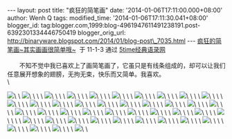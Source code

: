 --- layout: post title: "疯狂的简笔画" date:
'2014-01-06T17:11:00.000+08:00' author: Wenh Q tags: modified\_time:
'2014-01-06T17:11:30.041+08:00' blogger\_id:
tag:blogger.com,1999:blog-4961947611491238191.post-6392301334446750419
blogger\_orig\_url:
http://binaryware.blogspot.com/2014/01/blog-post\_7035.html ---
[疯狂的简笔画\~其实画画很简单哦\~](http://www.5time.cn/show.php?tid=6982)  于
11-1-3 通过 [5time经典语录网](http://www.5time.cn/) \
\
　　不知不觉中我已喜欢上了画简笔画了，它虽只是有线条组成的，却可以让我们任意展开想象的翅膀，无拘无束，快乐而又简单。我喜欢。\
 \

![](https://images-blogger-opensocial.googleusercontent.com/gadgets/proxy?url=http%3A%2F%2Fimg163.poco.cn%2Fmypoco%2Fmyphoto%2F20110103%2F15%2F38036878201101031538081048644932294_042.jpg&container=blogger&gadget=a&rewriteMime=image%2F*)\
\
![](https://images-blogger-opensocial.googleusercontent.com/gadgets/proxy?url=http%3A%2F%2Fimg163.poco.cn%2Fmypoco%2Fmyphoto%2F20110103%2F15%2F38036878201101031538081048644932294_041.jpg&container=blogger&gadget=a&rewriteMime=image%2F*)\
\
 \
\
![](https://images-blogger-opensocial.googleusercontent.com/gadgets/proxy?url=http%3A%2F%2Fimg163.poco.cn%2Fmypoco%2Fmyphoto%2F20110103%2F15%2F38036878201101031538081048644932294_040.jpg&container=blogger&gadget=a&rewriteMime=image%2F*)\
\
 \
\
![](https://images-blogger-opensocial.googleusercontent.com/gadgets/proxy?url=http%3A%2F%2Fimg163.poco.cn%2Fmypoco%2Fmyphoto%2F20110103%2F15%2F38036878201101031538081048644932294_039.jpg&container=blogger&gadget=a&rewriteMime=image%2F*)\
\
 \
\
![](https://images-blogger-opensocial.googleusercontent.com/gadgets/proxy?url=http%3A%2F%2Fimg163.poco.cn%2Fmypoco%2Fmyphoto%2F20110103%2F15%2F38036878201101031538081048644932294_038.jpg&container=blogger&gadget=a&rewriteMime=image%2F*)\
\
 \
\
![](https://images-blogger-opensocial.googleusercontent.com/gadgets/proxy?url=http%3A%2F%2Fimg163.poco.cn%2Fmypoco%2Fmyphoto%2F20110103%2F15%2F38036878201101031538081048644932294_037.jpg&container=blogger&gadget=a&rewriteMime=image%2F*)\
\
 \
\
![](https://images-blogger-opensocial.googleusercontent.com/gadgets/proxy?url=http%3A%2F%2Fimg163.poco.cn%2Fmypoco%2Fmyphoto%2F20110103%2F15%2F38036878201101031538081048644932294_036.jpg&container=blogger&gadget=a&rewriteMime=image%2F*)\
\
 \
\
![](https://images-blogger-opensocial.googleusercontent.com/gadgets/proxy?url=http%3A%2F%2Fimg163.poco.cn%2Fmypoco%2Fmyphoto%2F20110103%2F15%2F38036878201101031538081048644932294_035.jpg&container=blogger&gadget=a&rewriteMime=image%2F*)\
\
 \
\
![](https://images-blogger-opensocial.googleusercontent.com/gadgets/proxy?url=http%3A%2F%2Fimg163.poco.cn%2Fmypoco%2Fmyphoto%2F20110103%2F15%2F38036878201101031538081048644932294_034.jpg&container=blogger&gadget=a&rewriteMime=image%2F*)\
\
 \
\
![](https://images-blogger-opensocial.googleusercontent.com/gadgets/proxy?url=http%3A%2F%2Fimg163.poco.cn%2Fmypoco%2Fmyphoto%2F20110103%2F15%2F38036878201101031538081048644932294_033.jpg&container=blogger&gadget=a&rewriteMime=image%2F*)\
\
 \
\
![](https://images-blogger-opensocial.googleusercontent.com/gadgets/proxy?url=http%3A%2F%2Fimg163.poco.cn%2Fmypoco%2Fmyphoto%2F20110103%2F15%2F38036878201101031538081048644932294_032.jpg&container=blogger&gadget=a&rewriteMime=image%2F*)\
\
 \
\
![](https://images-blogger-opensocial.googleusercontent.com/gadgets/proxy?url=http%3A%2F%2Fimg163.poco.cn%2Fmypoco%2Fmyphoto%2F20110103%2F15%2F38036878201101031538081048644932294_031.jpg&container=blogger&gadget=a&rewriteMime=image%2F*)\
\
 \
\
![](https://images-blogger-opensocial.googleusercontent.com/gadgets/proxy?url=http%3A%2F%2Fimg163.poco.cn%2Fmypoco%2Fmyphoto%2F20110103%2F15%2F38036878201101031538081048644932294_030.jpg&container=blogger&gadget=a&rewriteMime=image%2F*)\
\
 \
\
![](https://images-blogger-opensocial.googleusercontent.com/gadgets/proxy?url=http%3A%2F%2Fimg163.poco.cn%2Fmypoco%2Fmyphoto%2F20110103%2F15%2F38036878201101031538081048644932294_029.jpg&container=blogger&gadget=a&rewriteMime=image%2F*)\
\
 \
\
![](https://images-blogger-opensocial.googleusercontent.com/gadgets/proxy?url=http%3A%2F%2Fimg163.poco.cn%2Fmypoco%2Fmyphoto%2F20110103%2F15%2F38036878201101031538081048644932294_028.jpg&container=blogger&gadget=a&rewriteMime=image%2F*)\
\
 \
\
![](https://images-blogger-opensocial.googleusercontent.com/gadgets/proxy?url=http%3A%2F%2Fimg163.poco.cn%2Fmypoco%2Fmyphoto%2F20110103%2F15%2F38036878201101031538081048644932294_027.jpg&container=blogger&gadget=a&rewriteMime=image%2F*)\
\
 \
\
![](https://images-blogger-opensocial.googleusercontent.com/gadgets/proxy?url=http%3A%2F%2Fimg163.poco.cn%2Fmypoco%2Fmyphoto%2F20110103%2F15%2F38036878201101031538081048644932294_026.jpg&container=blogger&gadget=a&rewriteMime=image%2F*)\
\
 \
\
![](https://images-blogger-opensocial.googleusercontent.com/gadgets/proxy?url=http%3A%2F%2Fimg163.poco.cn%2Fmypoco%2Fmyphoto%2F20110103%2F15%2F38036878201101031538081048644932294_025.jpg&container=blogger&gadget=a&rewriteMime=image%2F*)\
\
 \
\
![](https://images-blogger-opensocial.googleusercontent.com/gadgets/proxy?url=http%3A%2F%2Fimg163.poco.cn%2Fmypoco%2Fmyphoto%2F20110103%2F15%2F38036878201101031538081048644932294_024.jpg&container=blogger&gadget=a&rewriteMime=image%2F*)\
\
 \
\
![](https://images-blogger-opensocial.googleusercontent.com/gadgets/proxy?url=http%3A%2F%2Fimg163.poco.cn%2Fmypoco%2Fmyphoto%2F20110103%2F15%2F38036878201101031538081048644932294_023.jpg&container=blogger&gadget=a&rewriteMime=image%2F*)\
\
 \
\
![](https://images-blogger-opensocial.googleusercontent.com/gadgets/proxy?url=http%3A%2F%2Fimg163.poco.cn%2Fmypoco%2Fmyphoto%2F20110103%2F15%2F38036878201101031538081048644932294_022.jpg&container=blogger&gadget=a&rewriteMime=image%2F*)\
\
 \
\
![](https://images-blogger-opensocial.googleusercontent.com/gadgets/proxy?url=http%3A%2F%2Fimg163.poco.cn%2Fmypoco%2Fmyphoto%2F20110103%2F15%2F38036878201101031538081048644932294_021.jpg&container=blogger&gadget=a&rewriteMime=image%2F*)\
\
 \
\
![](https://images-blogger-opensocial.googleusercontent.com/gadgets/proxy?url=http%3A%2F%2Fimg163.poco.cn%2Fmypoco%2Fmyphoto%2F20110103%2F15%2F38036878201101031538081048644932294_020.jpg&container=blogger&gadget=a&rewriteMime=image%2F*)\
\
 \
\
![](https://images-blogger-opensocial.googleusercontent.com/gadgets/proxy?url=http%3A%2F%2Fimg163.poco.cn%2Fmypoco%2Fmyphoto%2F20110103%2F15%2F38036878201101031538081048644932294_019.jpg&container=blogger&gadget=a&rewriteMime=image%2F*)\
\
 \
\
![](https://images-blogger-opensocial.googleusercontent.com/gadgets/proxy?url=http%3A%2F%2Fimg163.poco.cn%2Fmypoco%2Fmyphoto%2F20110103%2F15%2F38036878201101031538081048644932294_018.jpg&container=blogger&gadget=a&rewriteMime=image%2F*)\
\
 \
\
![](https://images-blogger-opensocial.googleusercontent.com/gadgets/proxy?url=http%3A%2F%2Fimg163.poco.cn%2Fmypoco%2Fmyphoto%2F20110103%2F15%2F38036878201101031538081048644932294_017.jpg&container=blogger&gadget=a&rewriteMime=image%2F*)\
\
 \
\
![](https://images-blogger-opensocial.googleusercontent.com/gadgets/proxy?url=http%3A%2F%2Fimg163.poco.cn%2Fmypoco%2Fmyphoto%2F20110103%2F15%2F38036878201101031538081048644932294_016.jpg&container=blogger&gadget=a&rewriteMime=image%2F*)\
\
 \
\
![](https://images-blogger-opensocial.googleusercontent.com/gadgets/proxy?url=http%3A%2F%2Fimg163.poco.cn%2Fmypoco%2Fmyphoto%2F20110103%2F15%2F38036878201101031538081048644932294_015.jpg&container=blogger&gadget=a&rewriteMime=image%2F*)\
\
 \
\
![](https://images-blogger-opensocial.googleusercontent.com/gadgets/proxy?url=http%3A%2F%2Fimg163.poco.cn%2Fmypoco%2Fmyphoto%2F20110103%2F15%2F38036878201101031538081048644932294_014.jpg&container=blogger&gadget=a&rewriteMime=image%2F*)\
\
 \
\
![](https://images-blogger-opensocial.googleusercontent.com/gadgets/proxy?url=http%3A%2F%2Fimg163.poco.cn%2Fmypoco%2Fmyphoto%2F20110103%2F15%2F38036878201101031538081048644932294_013.jpg&container=blogger&gadget=a&rewriteMime=image%2F*)\
\
 \
\
![](https://images-blogger-opensocial.googleusercontent.com/gadgets/proxy?url=http%3A%2F%2Fimg163.poco.cn%2Fmypoco%2Fmyphoto%2F20110103%2F15%2F38036878201101031538081048644932294_012.jpg&container=blogger&gadget=a&rewriteMime=image%2F*)\
\
 \
\
![](https://images-blogger-opensocial.googleusercontent.com/gadgets/proxy?url=http%3A%2F%2Fimg163.poco.cn%2Fmypoco%2Fmyphoto%2F20110103%2F15%2F38036878201101031538081048644932294_011.jpg&container=blogger&gadget=a&rewriteMime=image%2F*)\
\
 \
\
![](https://images-blogger-opensocial.googleusercontent.com/gadgets/proxy?url=http%3A%2F%2Fimg163.poco.cn%2Fmypoco%2Fmyphoto%2F20110103%2F15%2F38036878201101031538081048644932294_010.jpg&container=blogger&gadget=a&rewriteMime=image%2F*)\
\
 \
\
![](https://images-blogger-opensocial.googleusercontent.com/gadgets/proxy?url=http%3A%2F%2Fimg163.poco.cn%2Fmypoco%2Fmyphoto%2F20110103%2F15%2F38036878201101031538081048644932294_009.jpg&container=blogger&gadget=a&rewriteMime=image%2F*)\
\
 \
\
![](https://images-blogger-opensocial.googleusercontent.com/gadgets/proxy?url=http%3A%2F%2Fimg163.poco.cn%2Fmypoco%2Fmyphoto%2F20110103%2F15%2F38036878201101031538081048644932294_008.jpg&container=blogger&gadget=a&rewriteMime=image%2F*)\
\
 \
\
![](https://images-blogger-opensocial.googleusercontent.com/gadgets/proxy?url=http%3A%2F%2Fimg163.poco.cn%2Fmypoco%2Fmyphoto%2F20110103%2F15%2F38036878201101031538081048644932294_007.jpg&container=blogger&gadget=a&rewriteMime=image%2F*)\
\
 \
\
![](https://images-blogger-opensocial.googleusercontent.com/gadgets/proxy?url=http%3A%2F%2Fimg163.poco.cn%2Fmypoco%2Fmyphoto%2F20110103%2F15%2F38036878201101031538081048644932294_006.jpg&container=blogger&gadget=a&rewriteMime=image%2F*)\
\
 \
\
![](https://images-blogger-opensocial.googleusercontent.com/gadgets/proxy?url=http%3A%2F%2Fimg163.poco.cn%2Fmypoco%2Fmyphoto%2F20110103%2F15%2F38036878201101031538081048644932294_005.jpg&container=blogger&gadget=a&rewriteMime=image%2F*)\
\
 \
\
![](https://images-blogger-opensocial.googleusercontent.com/gadgets/proxy?url=http%3A%2F%2Fimg163.poco.cn%2Fmypoco%2Fmyphoto%2F20110103%2F15%2F38036878201101031538081048644932294_004.jpg&container=blogger&gadget=a&rewriteMime=image%2F*)\
\
 \
\
![](https://images-blogger-opensocial.googleusercontent.com/gadgets/proxy?url=http%3A%2F%2Fimg163.poco.cn%2Fmypoco%2Fmyphoto%2F20110103%2F15%2F38036878201101031538081048644932294_003.jpg&container=blogger&gadget=a&rewriteMime=image%2F*)\
\
 \
\
![](https://images-blogger-opensocial.googleusercontent.com/gadgets/proxy?url=http%3A%2F%2Fimg163.poco.cn%2Fmypoco%2Fmyphoto%2F20110103%2F15%2F38036878201101031538081048644932294_002.jpg&container=blogger&gadget=a&rewriteMime=image%2F*)\
\
 \
\
![](https://images-blogger-opensocial.googleusercontent.com/gadgets/proxy?url=http%3A%2F%2Fimg163.poco.cn%2Fmypoco%2Fmyphoto%2F20110103%2F15%2F38036878201101031538081048644932294_001.jpg&container=blogger&gadget=a&rewriteMime=image%2F*)\
\
 \
\
![](https://images-blogger-opensocial.googleusercontent.com/gadgets/proxy?url=http%3A%2F%2Fimg163.poco.cn%2Fmypoco%2Fmyphoto%2F20110103%2F15%2F38036878201101031538081048644932294_000.jpg&container=blogger&gadget=a&rewriteMime=image%2F*)\
\

